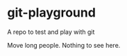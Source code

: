 git-playground
==============

A repo to test and play with git

Move long people. Nothing to see here.